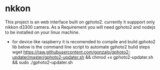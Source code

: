 # nkkon
This project is an web interface built on gphoto2.
currently it suppport only nikkon d3300 camera.
As a Requirement you will need gphoto2 and nodejs  to be installed on your linux machine.
- for device like raspberry it is recomended to compile and build gphoto2 lib 
 below is the command line script to automate gphoto2 bulid steps
wget https://raw.githubusercontent.com/gonzalo/gphoto2-updater/master/gphoto2-updater.sh && chmod +x gphoto2-updater.sh && sudo ./gphoto2-updater.sh
